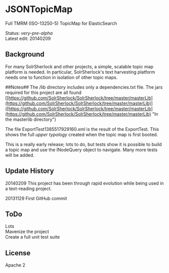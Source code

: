 JSONTopicMap
============

Full TMRM (ISO-13250-5) TopicMap for ElasticSearch

Status: *very-pre-alpha*<br/>
Latest edit: 20140209<br/>
## Background ##
For many SolrSherlock and other projects, a simple, scalable topic map platform is needed. In particular, SolrSherlock's text harvesting platform needs one to function in isolation of other topic maps.

##Notes##
The /lib directory includes only a dependencies.txt file. The jars required for this project are all found [[https://github.com/SolrSherlock/SolrSherlock/tree/master/masterLib](https://github.com/SolrSherlock/SolrSherlock/tree/master/masterLib)]([https://github.com/SolrSherlock/SolrSherlock/tree/master/masterLib](https://github.com/SolrSherlock/SolrSherlock/tree/master/masterLib) "In the masterlib directory")

The file ExportTest1385517929160.xml is the result of the ExportTest. This shows the full *upper typology* created when the topic map is first booted.

This is a really early release; lots to do, but tests show it is possible to build a topic map and use the INodeQuery object to navigate. Many more tests will be added.

## Update History ##
20140209 This project has been through rapid evolution while being used in a text-reading project.

20131129 First GitHub commit

## ToDo ##
Lots<br/>
Mavenize the project<br/>
Create a full unit test suite

## License ##
Apache 2


